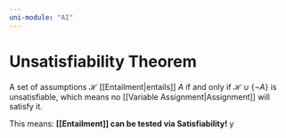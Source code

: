 ```yaml
---
uni-module: "AI"
---
```


# Unsatisfiability Theorem

A set of assumptions $\mathcal{H}$ [[Entailment|entails]] $A$ if and only if $\mathcal{H} \cup\{\neg A\}$ is unsatisfiable, which means no [[Variable Assignment|Assignment]] will satisfy it.

This means:
**[[Entailment]] can be tested via Satisfiability!**
y
